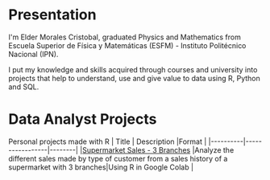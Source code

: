 # Presentation
I'm Elder Morales Cristobal, graduated Physics and Mathematics from Escuela Superior de Física y Matemáticas (ESFM) - Instituto Politécnico Nacional (IPN).

I put my knowledge and skills acquired through courses and university into projects that help to understand, use and give value to data using R, Python and SQL.

# Data Analyst Projects

Personal projects made with R 
 |  Title   |   Description   |Format |
 |----------|-----------------|--------|
 |[Supermarket Sales - 3 Branches](https://github.com/crbalelder/DataAnalystProjects/tree/main/R/Supermarket_3_branches) |Analyze the different sales made by type of customer from a sales history of a supermarket with 3 branches|Using R in Google Colab |
